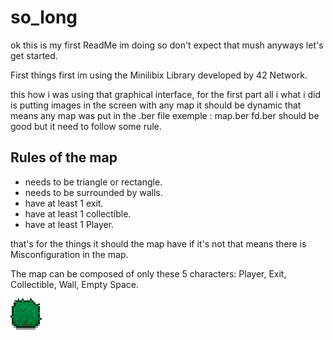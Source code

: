 # so_long

ok this is my first ReadMe im doing so don't expect that mush anyways let's get started.

First things first im using the Minilibix Library developed by 42 Network.

this how i was using that graphical interface, for the first part all i what i did is putting images in the screen
with any map it should be dynamic that means any map was put in the .ber file exemple : 
map.ber
fd.ber
should be good but it need to follow some rule.

## Rules of the map
- needs to be triangle or rectangle.
- needs to be surrounded by walls.
- have at least 1 exit.
- have at least 1 collectible.
- have at least 1 Player.

that's for the things it should the map have if it's not that means there is Misconfiguration in the map.

The map can be composed of only these 5 characters: Player, Exit, Collectible, Wall, Empty Space.

![alt text](https://github.com/Forstman1/so_long/blob/main/so_long_final/img_bonus/grass1.png)
